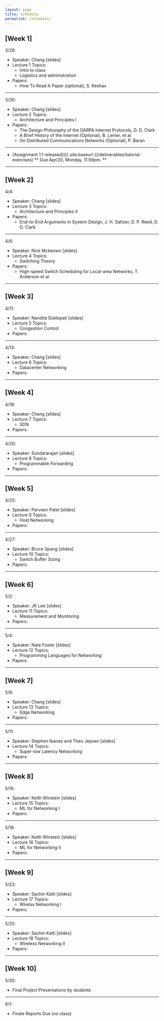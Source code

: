 ```yaml
---
layout: page
title: Schedule
permalink: /schedule/
---
```


## **[Week 1]**

3/28:
* Speaker: Chang [slides]
* Lecture 1 Topics:    
    * Intro to class
    * Logistics and administration
* Papers: 
    * How To Read A Paper (optional), S. Keshav.

---

3/30:
* Speaker: Chang [slides]
* Lecture 2 Topics:
    * Architecture and Principles I
* Papers:
    * The Design Philosophy of the DARPA Internet Protocols, D. D. Clark
    * A Brief History of the Internet (Optional), B. Leiner, et al.
    * On Distributed Communications Networks (Optional), P. Baran

---

* [Assignment 1.1 released]({{ site.baseurl }}/deliverables/tutorial-exercises) ** Due Apr/20, Monday, 11:59pm. **

---

## **[Week 2]**

4/4:
* Speaker: Chang [slides]
* Lecture 3 Topics:
    * Architecture and Principles II
* Papers:
    * End-to-End Arguments in System Design, J. H. Saltzer, D. P. Reed, D. D. Clark

---

4/6:
* Speaker: Nick Mckeown [slides]
* Lecture 4 Topics:
    * Switching Theory
* Papers:
    * High-speed Switch Scheduling for Local-area Networks, T. Anderson et al.  

---

## **[Week 3]**

4/11:
* Speaker: Nandita Dukkipati [slides]
* Lecture 5 Topics:
    * Congestion Control
* Papers:

---

4/13:
* Speaker: Chang [slides]
* Lecture 6 Topics:
    * Datacenter Networking
* Papers:

---

## **[Week 4]**

4/18:
* Speaker: Chang [slides]
* Lecture 7 Topics:
    * SDN
* Papers:

---

4/20:
* Speaker: Sundararajan [slides]
* Lecture 8 Topics:
    * Programmable Forwarding
* Papers:

---

## **[Week 5]**

4/25:
* Speaker: Parveen Patel [slides]
* Lecture 9 Topics: 
    * Host Networking    
* Papers:

---

4/27:
* Speaker: Bruce Spang [slides]
* Lecture 10 Topics:
    * Switch Buffer Sizing
* Papers:

---

## **[Week 6]**

5/2:
* Speaker: JK Lee [slides]
* Lecture 11 Topics: 
    * Measurement and Monitoring
* Papers:

---

5/4:
* Speaker: Nate Foster [slides]
* Lecture 12 Topics:
    * Programming Languages for Networking
* Papers:

---

## **[Week 7]**

5/9:
* Speaker: Chang [slides]
* Lecture 13 Topics: 
    * Edge Networking
* Papers:

---

5/11:
* Speaker: Stephen Ibanez and Theo Jepsen [slides]
* Lecture 14 Topics:
    * Super-low Latency Networking
* Papers:

---

## **[Week 8]**

5/16:
* Speaker: Keith Winstein [slides]
* Lecture 15 Topics: 
    * ML for Networking I
* Papers:

---

5/18:
* Speaker: Keith Winstein [slides]
* Lecture 16 Topics:
    * ML for Networking II
* Papers:

---

## **[Week 9]**

5/23:
* Speaker: Sachin Katti [slides]
* Lecture 17 Topics: 
    * Wirelss Networking I
* Papers:

---

5/25:
* Speaker: Sachin Katti [slides]
* Lecture 18 Topics:
    * Wireless Networking II
* Papers:

---

## **[Week 10]**

5/30:
* Final Project Presentations by students

---

6/1:
* Finale Reports Due (no class)
